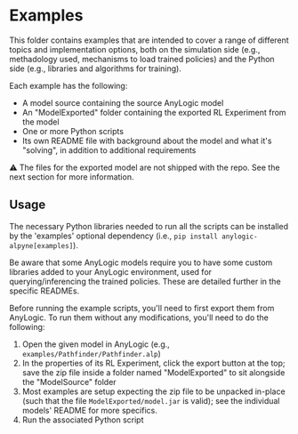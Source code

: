 Examples
========

This folder contains examples that are intended to cover a range of different topics and implementation options, both on the simulation side (e.g., methadology used, mechanisms to load trained policies) and the Python side (e.g., libraries and algorithms for training).

Each example has the following:

- A model source containing the source AnyLogic model
- An "ModelExported" folder containing the exported RL Experiment from the model
- One or more Python scripts
- Its own README file with background about the model and what it's "solving", in addition to additional requirements

⚠️ The files for the exported model are not shipped with the repo. See the next section for more information.

Usage
-----

The necessary Python libraries needed to run all the scripts can be installed by the 'examples' optional dependency (i.e., `pip install anylogic-alpyne[examples]`).

Be aware that some AnyLogic models require you to have some custom libraries added to your AnyLogic environment, used for querying/inferencing the trained policies. These are detailed further in the specific READMEs.

Before running the example scripts, you'll need to first export them from AnyLogic. To run them without any modifications, you'll need to do the following:

1. Open the given model in AnyLogic (e.g., `examples/Pathfinder/Pathfinder.alp`)
2. In the properties of its RL Experiment, click the export button at the top; save the zip file inside a folder named "ModelExported" to sit alongside the "ModelSource" folder
3. Most examples are setup expecting the zip file to be unpacked in-place (such that the file `ModelExported/model.jar` is valid); see the individual models' README for more specifics.
4. Run the associated Python script
